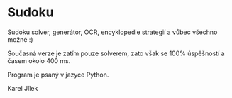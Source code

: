 Sudoku
======

Sudoku solver, generátor, OCR, encyklopedie strategií a vůbec všechno možné :)

Současná verze je zatím pouze solverem, zato však se 100% úspěšností a časem okolo 400 ms.

Program je psaný v jazyce Python.



Karel Jílek
